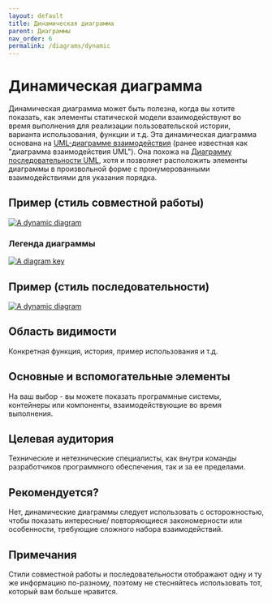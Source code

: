```yaml
---
layout: default
title: Динамическая диаграмма
parent: Диаграммы
nav_order: 6
permalink: /diagrams/dynamic
---
```


# Динамическая диаграмма

Динамическая диаграмма может быть полезна, когда вы хотите показать, как элементы статической модели взаимодействуют во
время выполнения для реализации пользовательской истории, варианта использования, функции и т.д. Эта динамическая 
диаграмма основана на [UML-диаграмме взаимодействия](https://en.wikipedia.org/wiki/Communication_diagram)
(ранее известная как "диаграмма взаимодействия UML"). Она похожа на [Диаграмму последовательности UML](https://en.wikipedia.org/wiki/Sequence_diagram),
хотя и позволяет расположить элементы диаграммы в произвольной форме с пронумерованными взаимодействиями для указания 
порядка.

## Пример (стиль совместной работы)

[![A dynamic diagram](https://static.structurizr.com/workspace/36141/diagrams/SignIn.png)](https://static.structurizr.com/workspace/36141/diagrams/SignIn.png)

### Легенда диаграммы

[![A diagram key](https://static.structurizr.com/workspace/36141/diagrams/SignIn-key.png)](https://static.structurizr.com/workspace/36141/diagrams/SignIn-key.png)

## Пример (стиль последовательности)

[![A dynamic diagram](/images/bigbankplc-SignIn-sequence.png)](/images/bigbankplc-SignIn-sequence.png)

## Область видимости

Конкретная функция, история, пример использования и т.д.

## Основные и вспомогательные элементы

На ваш выбор - вы можете показать программные системы, контейнеры или компоненты, взаимодействующие во время выполнения.

## Целевая аудитория

Технические и нетехнические специалисты, как внутри команды разработчиков программного обеспечения, так и за ее пределами.

## Рекомендуется?

Нет, динамические диаграммы следует использовать с осторожностью, чтобы показать интересные/ повторяющиеся 
закономерности или особенности, требующие сложного набора взаимодействий.

## Примечания

Стили совместной работы и последовательности отображают одну и ту же информацию по-разному, поэтому не стесняйтесь 
использовать тот, который вам больше нравится.

<script type="application/javascript" src="https://code.jquery.com/jquery-3.7.1.slim.min.js"></script>
<script type="application/javascript" src="/assets/c4model.js"></script>
